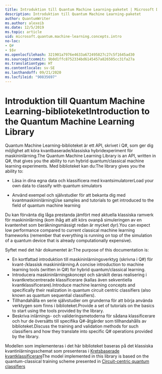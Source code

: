 ```yaml
---
title: Introduktion till Quantum Machine Learning-paketet | Microsoft Docs
description: Introduktion till Quantum Machine Learning-paketet
author: QuantumWriter
ms.author: alexeib
ms.date: 12/5/2019
ms.topic: article
uid: microsoft.quantum.machine-learning.concepts.intro
no-loc:
- Q#
- $$v
ms.openlocfilehash: 321901a7976e4633a672495827c27c5f1645ad30
ms.sourcegitcommit: 9b0d1ffc8752334bd6145457a826505cc31fa27a
ms.translationtype: HT
ms.contentlocale: sv-SE
ms.lasthandoff: 09/21/2020
ms.locfileid: "90835697"
---
```

# <a name="introduction-to-the-quantum-machine-learning-library"></a><span data-ttu-id="6134b-103">Introduktion till Quantum Machine Learning-biblioteket</span><span class="sxs-lookup"><span data-stu-id="6134b-103">Introduction to the Quantum Machine Learning Library</span></span>

<span data-ttu-id="6134b-104">Quantum Machine Learning-biblioteket är ett API, skrivet i Q#, som ger dig möjlighet att köra kvantbaserade/klassiska hybridexperiment för maskininlärning.</span><span class="sxs-lookup"><span data-stu-id="6134b-104">The Quantum Machine Learning Library is an API, written in Q#, that gives you the ability to run hybrid quantum/classical machine learning experiments.</span></span> <span data-ttu-id="6134b-105">Med biblioteket kan du:</span><span class="sxs-lookup"><span data-stu-id="6134b-105">The library gives you the ability to:</span></span>

- <span data-ttu-id="6134b-106">Läsa in dina egna data och klassificera med kvantsimulatorer</span><span class="sxs-lookup"><span data-stu-id="6134b-106">Load your own data to classify with quantum simulators</span></span>

- <span data-ttu-id="6134b-107">Använd exempel och självstudier för att bekanta dig med kvantmaskininlärning</span><span class="sxs-lookup"><span data-stu-id="6134b-107">Use samples and tutorials to get introduced to the field of quantum machine learning</span></span>

<span data-ttu-id="6134b-108">Du kan förvänta dig låga prestanda jämfört med aktuella klassiska ramverk för maskininlärning (kom ihåg att allt körs ovanpå simuleringen av en kvantenhet som beräkningsmässigt redan är mycket dyr).</span><span class="sxs-lookup"><span data-stu-id="6134b-108">You can expect low performance compared to current classical machine learning frameworks (remember that everything is running on top of the simulation of a quantum device that is already computationally expensive).</span></span>

<span data-ttu-id="6134b-109">Syftet med det här dokumentet är:</span><span class="sxs-lookup"><span data-stu-id="6134b-109">The purpose of this documentation is:</span></span>

- <span data-ttu-id="6134b-110">En kortfattad introduktion till maskininlärningsverktyg (skrivna i Q\#) för kvant-/klassisk maskininlärning.</span><span class="sxs-lookup"><span data-stu-id="6134b-110">A concise introduction to machine learning tools (written in Q\#) for hybrid quantum/classical learning.</span></span>
- <span data-ttu-id="6134b-111">Introducera maskininlärningskoncept och särskilt deras realisering i kvantkretscentrerade klassificerare (kallas även sekventiella kvantklassificerare).</span><span class="sxs-lookup"><span data-stu-id="6134b-111">Introduce machine learning concepts and specifically their realization in quantum circuit centric classifiers (also known as quantum sequential classifiers).</span></span>
- <span data-ttu-id="6134b-112">Tillhandahålla en serie självstudier om grunderna för att börja använda verktygen som finns i biblioteket.</span><span class="sxs-lookup"><span data-stu-id="6134b-112">Provide a set of tutorials on the basics to start using the tools provided by the library.</span></span>
- <span data-ttu-id="6134b-113">Beskriva inlärnings- och valideringsmetoderna för sådana klassificerare och hur de översätts till specifika Q\#-åtgärder som tillhandahålls av biblioteket.</span><span class="sxs-lookup"><span data-stu-id="6134b-113">Discuss the training and validation methods for such classifiers and how they translate into specific Q\# operations provided by the library.</span></span>

<span data-ttu-id="6134b-114">Modellen som implementeras i det här biblioteket baseras på det klassiska kvantinlärningsschemat som presenteras i [Kretsbaserade kvantklassificerare](https://arxiv.org/abs/1804.00633)</span><span class="sxs-lookup"><span data-stu-id="6134b-114">The model implemented in this library is based on the quantum-classical training scheme presented in [Circuit-centric quantum classifiers](https://arxiv.org/abs/1804.00633)</span></span>
